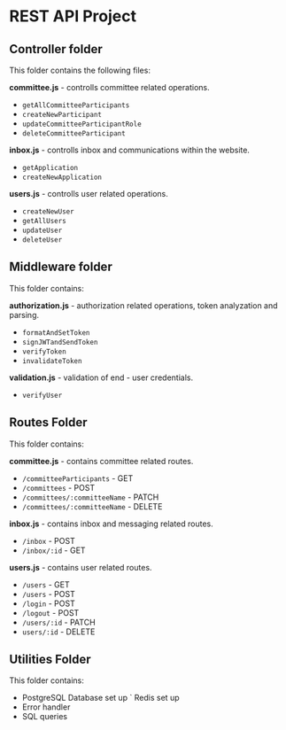 # REST API Project

## Controller folder

This folder contains the following files:

**committee.js** - controlls committee related operations.
- `getAllCommitteeParticipants`
- `createNewParticipant`
- `updateCommitteeParticipantRole`
- `deleteCommitteeParticipant`

**inbox.js** - controlls inbox and communications within the website.
- `getApplication`
- `createNewApplication`

**users.js** - controlls user related operations.
- `createNewUser`
- `getAllUsers`
- `updateUser`
- `deleteUser`

## Middleware folder

This folder contains:

**authorization.js** - authorization related operations, token analyzation and parsing.
- `formatAndSetToken`
- `signJWTandSendToken`
- `verifyToken`
- `invalidateToken`

**validation.js** - validation of end - user credentials.
- `verifyUser`

## Routes Folder

This folder contains: 

**committee.js** - contains committee related routes. 
- `/committeeParticipants` - GET
- `/committees` - POST
- `/committees/:committeeName` - PATCH
- `/committees/:committeeName` - DELETE

**inbox.js** - contains inbox and messaging related routes.
- `/inbox` - POST
- `/inbox/:id` - GET

**users.js** - contains user related routes.
- `/users` - GET
- `/users` - POST
- `/login` - POST
- `/logout` - POST
- `/users/:id` - PATCH
- `users/:id` - DELETE

## Utilities Folder

This folder contains:
- PostgreSQL Database set up
` Redis set up
- Error handler
- SQL queries